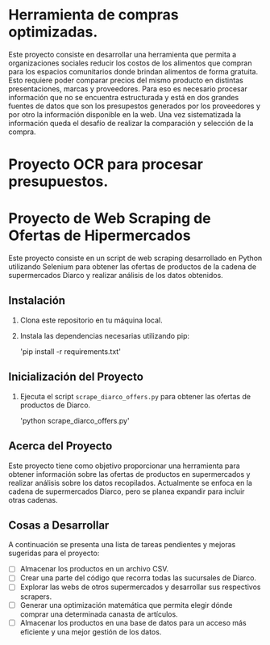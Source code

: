 # Herramienta de compras optimizadas.

Este proyecto consiste en desarrollar una herramienta que permita a organizaciones sociales reducir los costos de los alimentos que compran para los espacios comunitarios donde brindan alimentos de forma gratuita. Esto requiere poder comparar precios del mismo producto en distintas presentaciones, marcas y proveedores. Para eso es necesario procesar información que no se encuentra estructurada y está en dos grandes fuentes de datos que son los presupestos generados por los proveedores y por otro la información disponible en la web. Una vez sistematizada la información queda el desafío de realizar la comparación y selección de la compra.

# Proyecto OCR para procesar presupuestos. 

# Proyecto de Web Scraping de Ofertas de Hipermercados

Este proyecto consiste en un script de web scraping desarrollado en Python utilizando Selenium para obtener las ofertas de productos de la cadena de supermercados Diarco y realizar análisis de los datos obtenidos.

## Instalación

1. Clona este repositorio en tu máquina local.
2. Instala las dependencias necesarias utilizando pip:

    'pip install -r requirements.txt'


## Inicialización del Proyecto

1. Ejecuta el script `scrape_diarco_offers.py` para obtener las ofertas de productos de Diarco.

    'python scrape_diarco_offers.py'

## Acerca del Proyecto

Este proyecto tiene como objetivo proporcionar una herramienta para obtener información sobre las ofertas de productos en supermercados y realizar análisis sobre los datos recopilados. Actualmente se enfoca en la cadena de supermercados Diarco, pero se planea expandir para incluir otras cadenas.

## Cosas a Desarrollar

A continuación se presenta una lista de tareas pendientes y mejoras sugeridas para el proyecto:

- [ ] Almacenar los productos en un archivo CSV.
- [ ] Crear una parte del código que recorra todas las sucursales de Diarco.
- [ ] Explorar las webs de otros supermercados y desarrollar sus respectivos scrapers.
- [ ] Generar una optimización matemática que permita elegir dónde comprar una determinada canasta de artículos.
- [ ] Almacenar los productos en una base de datos para un acceso más eficiente y una mejor gestión de los datos.

